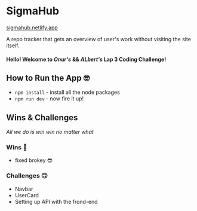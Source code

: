 # SigmaHub
<a href="https://sigmahub.netlify.app/" target="_blank">sigmahub.netlify.app</a>

A repo tracker that gets an overview of user's work without visiting the site itself.

#### Hello! Welcome to _Onur's_ && _ALbert's_ Lap 3 Coding Challenge!

## How to Run the App :nerd_face:

- `npm install` - install all the node packages
- `npm run dev` - now fire it up!

## Wins & Challenges

_All we do is win win no matter what_

### Wins :muscle:

- fixed brokey :sunglasses:

### Challenges :upside_down_face:

- Navbar
- UserCard
- Setting up API with the frond-end
